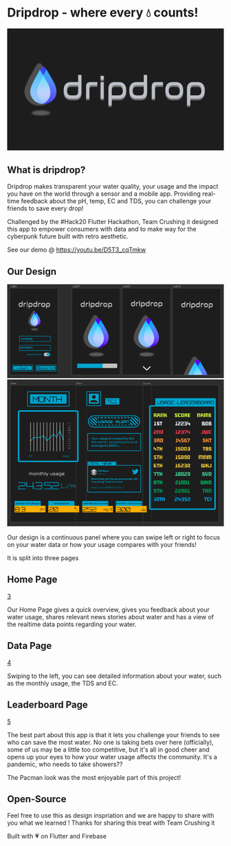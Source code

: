 # Dripdrop - where every 💧 counts!

![1](/assets/logo.png)

## What is dripdrop?

Dripdrop makes transparent your water quality, your usage and the impact you have on the world through a sensor and a  mobile app. Providing real-time feedback about the pH, temp, EC and TDS, you can challenge your friends to save every drop!

Challenged by the #Hack20 Flutter Hackathon, Team Crushing it designed this app to empower consumers with data and to make way for the cyberpunk future built with retro aesthetic. 

See our demo @ https://youtu.be/D5T3_cqTmkw

## Our Design
![2](/assets/opening.png)
![2](/assets/presentation.png)

Our design is a continuous panel where you can swipe left or right to focus on your water data or how your usage compares with your friends!

It is split into three pages

## Home Page

[3](/assets/homepage.png)

Our Home Page gives a quick overview, gives you feedback about your water usage, shares relevant news stories about water and has a view of the realtime data points regarding your water.

## Data Page

[4](/assets/Data.png)

Swiping to the left, you can see detailed information about your water, such as the monthly usage, the TDS and EC. 

## Leaderboard Page

[5](/assets/leaderboardpage.png)

The best part about this app is that it lets you challenge your friends to see who can save the most water. No one is taking bets over here (officially), some of us may be a little too competitive, but it's all in good cheer and opens up your eyes to how your water usage affects the community. It's a pandemic, who needs to take showers??

The Pacman look was the most enjoyable part of this project!

## Open-Source

Feel free to use this as design inspriation and we are happy to share with you what we learned ! Thanks for sharing this treat with Team Crushing it

Built with 💗 on Flutter and Firebase
